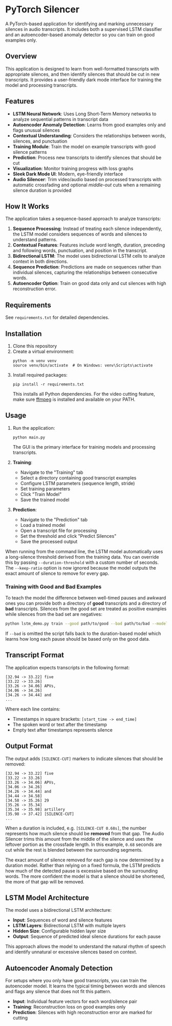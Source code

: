# PyTorch Silencer

A PyTorch-based application for identifying and marking unnecessary silences in audio transcripts. It includes both a supervised LSTM classifier and an autoencoder-based anomaly detector so you can train on good examples only.

## Overview

This application is designed to learn from well-formatted transcripts with appropriate silences, and then identify silences that should be cut in new transcripts. It provides a user-friendly dark mode interface for training the model and processing transcripts.

## Features

- **LSTM Neural Network**: Uses Long Short-Term Memory networks to analyze sequential patterns in transcript data
- **Autoencoder Anomaly Detection**: Learns from good examples only and flags unusual silences
- **Contextual Understanding**: Considers the relationships between words, silences, and punctuation
- **Training Module**: Train the model on example transcripts with good silence patterns
- **Prediction**: Process new transcripts to identify silences that should be cut
- **Visualization**: Monitor training progress with loss graphs
- **Sleek Dark Mode UI**: Modern, eye-friendly interface
- **Audio Silencer**: Trim video/audio based on processed transcripts with automatic crossfading and optional *middle-out* cuts when a remaining silence duration is provided

## How It Works

The application takes a sequence-based approach to analyze transcripts:

1. **Sequence Processing**: Instead of treating each silence independently, the LSTM model considers sequences of words and silences to understand patterns.
2. **Contextual Features**: Features include word length, duration, preceding and following words, punctuation, and position in the transcript.
3. **Bidirectional LSTM**: The model uses bidirectional LSTM cells to analyze context in both directions.
4. **Sequence Prediction**: Predictions are made on sequences rather than individual silences, capturing the relationships between consecutive words.
5. **Autoencoder Option**: Train on good data only and cut silences with high reconstruction error.

## Requirements

See `requirements.txt` for detailed dependencies.

## Installation

1. Clone this repository
2. Create a virtual environment:
   ```
   python -m venv venv
   source venv/bin/activate  # On Windows: venv\Scripts\activate
   ```
3. Install required packages:
   ```
   pip install -r requirements.txt
   ```
   This installs all Python dependencies. For the video cutting feature, make
   sure [ffmpeg](https://ffmpeg.org/) is installed and available on your PATH.

## Usage

1. Run the application:
   ```
   python main.py
   ```
   The GUI is the primary interface for training models and processing
   transcripts.

2. **Training**:
   - Navigate to the "Training" tab
   - Select a directory containing good transcript examples
   - Configure LSTM parameters (sequence length, stride)
   - Set training parameters
   - Click "Train Model"
   - Save the trained model

3. **Prediction**:
   - Navigate to the "Prediction" tab
   - Load a trained model
   - Open a transcript file for processing
   - Set the threshold and click "Predict Silences"
   - Save the processed output

When running from the command line, the LSTM model automatically uses a
long-silence threshold derived from the training data. You can override
this by passing `--duration-threshold` with a custom number of seconds.
The `--keep-ratio` option is now ignored because the model outputs the exact
amount of silence to remove for every gap.

### Training with Good and Bad Examples

To teach the model the difference between well-timed pauses and awkward ones you
can provide both a directory of **good** transcripts and a directory of
**bad** transcripts. Silences from the good set are treated as positive examples
while silences from the bad set are negatives:

```bash
python lstm_demo.py train --good path/to/good --bad path/to/bad --model models/silence_model.pt
```

If `--bad` is omitted the script falls back to the duration-based model which
learns how long each pause should be based only on the good data.

## Transcript Format

The application expects transcripts in the following format:

```
[32.94 -> 33.22] five
[33.22 -> 33.26] 
[33.26 -> 34.06] APVs,
[34.06 -> 34.26] 
[34.26 -> 34.44] and
...
```

Where each line contains:
- Timestamps in square brackets: `[start_time -> end_time]`
- The spoken word or text after the timestamp
- Empty text after timestamps represents silence

## Output Format

The output adds `[SILENCE-CUT]` markers to indicate silences that should be removed:

```
[32.94 -> 33.22] five
[33.22 -> 33.26] 
[33.26 -> 34.06] APVs,
[34.06 -> 34.26] 
[34.26 -> 34.44] and
[34.44 -> 34.58] 
[34.58 -> 35.26] 29
[35.26 -> 35.34] 
[35.34 -> 35.98] artillery
[35.98 -> 37.42] [SILENCE-CUT]
...
```

When a duration is included, e.g. `[SILENCE-CUT 0.68s]`, the number
represents how much silence should be **removed** from that gap. The
Audio Silencer trims this amount from the middle of the silence and uses
the leftover portion as the crossfade length. In this example, `0.68`
seconds are cut while the rest is blended between the surrounding
segments.

The exact amount of silence removed for each gap is now determined by a
duration model. Rather than relying on a fixed formula, the LSTM
predicts how much of the detected pause is excessive based on the
surrounding words. The more confident the model is that a silence should
be shortened, the more of that gap will be removed.

## LSTM Model Architecture

The model uses a bidirectional LSTM architecture:

- **Input**: Sequences of word and silence features
- **LSTM Layers**: Bidirectional LSTM with multiple layers
- **Hidden Size**: Configurable hidden layer size
- **Output**: Sequence of predicted ideal silence durations for each pause

This approach allows the model to understand the natural rhythm of speech and identify unnatural or excessive silences based on context.

## Autoencoder Anomaly Detection

For setups where you only have good transcripts, you can train the autoencoder model.
It learns the typical timing between words and silences and flags any silence
that does not fit this pattern.

- **Input**: Individual feature vectors for each word/silence pair
- **Training**: Reconstruction loss on good examples only
- **Prediction**: Silences with high reconstruction error are marked for cutting
